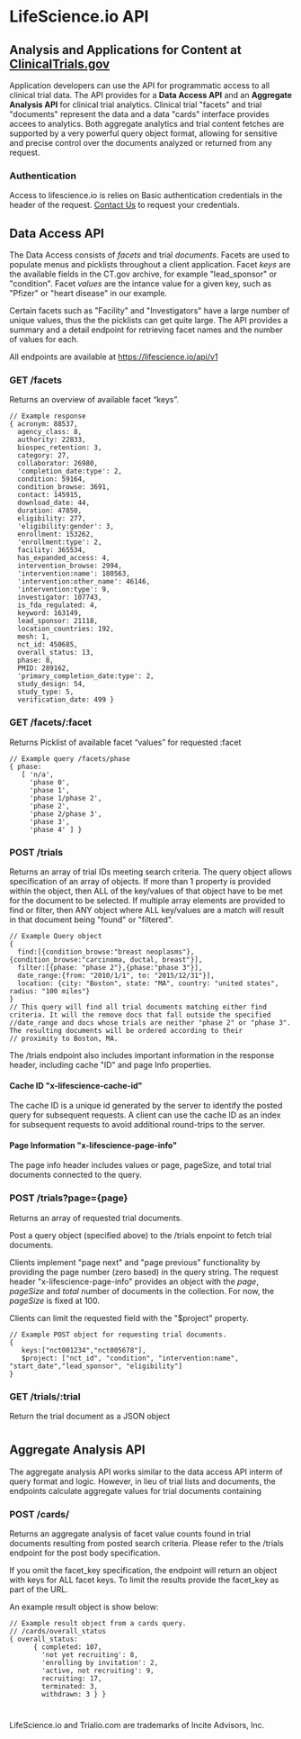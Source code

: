 # LifeScience.io API

## Analysis and Applications for Content at [ClinicalTrials.gov](http://clinicaltrials.gov)
Application developers can use the API for programmatic access to all clinical trial data. The API provides for a __Data Access API__ and an __Aggregate Analysis API__ for clinical trial analytics. Clinical trial "facets" and trial "documents" represent the data and a data "cards" interface provides accees to analytics. Both aggregate analytics and trial content fetches are supported by a very powerful query object format, allowing for sensitive and precise control over the documents analyzed or returned from any request.

### Authentication
Access to lifescience.io is relies on Basic authentication credentials in the header of the request. [Contact Us](mailto:ron@inciteadvisors.com) to request your credentials. 

## Data Access API
The Data Access consists of _facets_ and trial _documents_. Facets are used to populate menus and picklists throughout a client application. Facet _keys_ are the available fields in the CT.gov archive, for example "lead_sponsor" or "condition". Facet _values_ are the intance value for a given key, such as "Pfizer" or "heart disease" in our example.

Certain facets such as "Facility" and "Investigators" have a large number of unique values, thus the the picklists can get quite large. The API provides a summary and a detail endpoint for retrieving facet names and the number of values for each.

All endpoints are available at https://lifescience.io/api/v1

### GET	/facets
Returns an overview of available facet “keys”.
```
// Example response
{ acronym: 88537,
  agency_class: 8,
  authority: 22833,
  biospec_retention: 3,
  category: 27,
  collaborator: 26980,
  'completion_date:type': 2,
  condition: 59164,
  condition_browse: 3691,
  contact: 145915,
  download_date: 44,
  duration: 47850,
  eligibility: 277,
  'eligibility:gender': 3,
  enrollment: 153262,
  'enrollment:type': 2,
  facility: 365534,
  has_expanded_access: 4,
  intervention_browse: 2994,
  'intervention:name': 180563,
  'intervention:other_name': 46146,
  'intervention:type': 9,
  investigator: 107743,
  is_fda_regulated: 4,
  keyword: 163149,
  lead_sponsor: 21118,
  location_countries: 192,
  mesh: 1,
  nct_id: 450685,
  overall_status: 13,
  phase: 8,
  PMID: 289162,
  'primary_completion_date:type': 2,
  study_design: 54,
  study_type: 5,
  verification_date: 499 }
```
### GET /facets/:facet
Returns Picklist of available facet “values” for requested :facet
```
// Example query /facets/phase
{ phase: 
   [ 'n/a',
     'phase 0',
     'phase 1',
     'phase 1/phase 2',
     'phase 2',
     'phase 2/phase 3',
     'phase 3',
     'phase 4' ] }
```

### POST /trials
Returns an array of trial IDs meeting search criteria. The query object allows specification of an array of objects. If more than 1 property is provided within the object, then ALL of the key/values of that object have to be met for the document to be selected. If multiple array elements are provided to find or filter, then ANY object where ALL key/values are a match will result in that document being "found" or "filtered". 
```
// Example Query object
{
  find:[{condition_browse:"breast neoplasms"},{condition_browse:"carcinoma, ductal, breast"}],
  filter:[{phase: "phase 2"},{phase:"phase 3"}],
  date_range:{from: "2010/1/1", to: "2015/12/31"}],
  location: {city: "Boston", state: "MA", country: "united states", radius: "100 miles"}
}
// This query will find all trial documents matching either find criteria. It will the remove docs that fall outside the specified
//date_range and docs whose trials are neither "phase 2" or "phase 3". The resulting documents will be ordered according to their
// proximity to Boston, MA.
```
The /trials endpoint also includes important information in the response header, including cache "ID" and page Info properties.

#### Cache ID "x-lifescience-cache-id"
The cache ID is a unique id generated by the server to identify the posted query for subsequent requests. A client can use the cache ID as an index for subsequent requests to avoid additional round-trips to the server.

#### Page Information "x-lifescience-page-info"
The page info header includes values or page, pageSize, and total trial documents connected to the query.

### POST /trials?page={page}
Returns an array of requested trial documents.

Post a query object (specified above) to the /trials enpoint to fetch trial documents.

Clients implement "page next" and "page previous" functionality by providing the page number (zero based) in the query string. The request header "x-lifescience-page-info" provides an object with the _page_, _pageSize_ and _total_ number of documents in the collection. For now, the _pageSize_ is fixed at 100. 

Clients can limit the requested field with the "$project" property. 
```
// Example POST object for requesting trial documents.
{
   keys:["nct001234","nct005678"],
   $project: ["nct_id", "condition", "intervention:name", "start_date","lead_sponsor", "eligibility"]
}
```
### GET /trials/:trial
Return the trial document as a JSON object

#

## Aggregate Analysis API
The aggregate analysis API works similar to the data access API interm of query format and logic. However, in lieu of trial lists and documents, the endpoints calculate aggregate values for trial documents containing 

### POST /cards/<facet key>
Returns an aggregate analysis of facet value counts found in trial documents resulting from posted search criteria. Please refer to the /trials endpoint for the post body specification.

If you omit the facet_key specification, the endpoint will return an object with keys for ALL facet keys. To limit the results provide the facet_key as part of the URL.

An example result object is show below:
```
// Example result object from a cards query.
// /cards/overall_status
{ overall_status: 
      { completed: 107,
        'not yet recruiting': 8,
        'enrolling by invitation': 2,
        'active, not recruiting': 9,
        recruiting: 17,
        terminated: 3,
        withdrawn: 3 } }
```
#
LifeScience.io and Trialio.com are trademarks of Incite Advisors, Inc.
